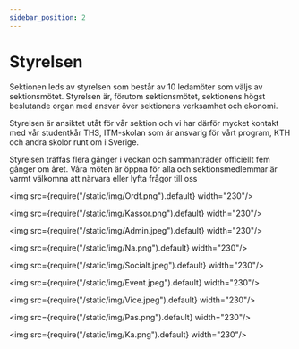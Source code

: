 ```yaml
---
sidebar_position: 2
---
```


# Styrelsen

Sektionen leds av styrelsen som består av 10 ledamöter som väljs av sektionsmötet. Styrelsen är, förutom sektionsmötet, sektionens högst beslutande organ med ansvar över sektionens verksamhet och ekonomi.

Styrelsen är ansiktet utåt för vår sektion och vi har därför mycket kontakt med vår studentkår THS, ITM-skolan som är ansvarig för vårt program, KTH och andra skolor runt om i Sverige.

Styrelsen träffas flera gånger i veckan och sammanträder officiellt fem gånger om året. Våra möten är öppna för alla och sektionsmedlemmar är varmt välkomna att närvara eller lyfta frågor till oss

<img src={require("/static/img/Ordf.png").default} width="230"/>

<img src={require("/static/img/Kassor.png").default} width="230"/>

<img src={require("/static/img/Admin.jpeg").default} width="230"/>

<img src={require("/static/img/Na.png").default} width="230"/>

<img src={require("/static/img/Socialt.jpeg").default} width="230"/>

<img src={require("/static/img/Event.jpeg").default} width="230"/>

<img src={require("/static/img/Vice.jpeg").default} width="230"/>

<img src={require("/static/img/Pas.png").default} width="230"/>

<img src={require("/static/img/Ka.png").default} width="230"/>

